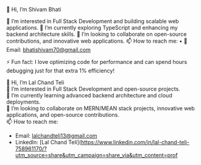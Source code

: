 👋 Hi, I’m Shivam Bhati

👀 I’m interested in Full Stack Development and building scalable web applications.
🌱 I’m currently exploring TypeScript and enhancing my backend architecture skills.
💞️ I’m looking to collaborate on open-source contributions, and innovative web applications.
📫 How to reach me:
• 📧 Email: bhatishivam70@gmail.com

⚡ Fun fact: I love optimizing code for performance and can spend hours debugging just for that extra 1% efficiency!


👋 Hi, I’m Lal Chand Teli  
👀 I’m interested in Full Stack Development and open-source projects.  
🌱 I’m currently learning advanced backend architecture and cloud deployments.  
💞️ I’m looking to collaborate on MERN/MEAN stack projects, innovative web applications, and open-source contributions.  
📫 How to reach me:  
- Email: lalchandteli13@gmail.com  
- LinkedIn: [Lal Chand Teli](https://www.linkedin.com/in/lal-chand-teli-758961170/?utm_source=share&utm_campaign=share_via&utm_content=prof
